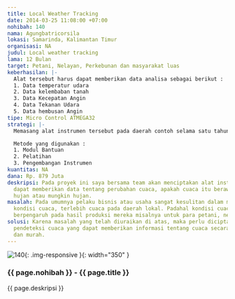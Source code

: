 ```yaml
---
title: Local Weather Tracking
date: 2014-03-25 11:08:00 +07:00
nohibah: 140
nama: Agungbatricorsila
lokasi: Samarinda, Kalimantan Timur
organisasi: NA
judul: Local weather tracking
lama: 12 Bulan
target: Petani, Nelayan, Perkebunan dan masyarakat luas
keberhasilan: |-
  Alat tersebut harus dapat memberikan data analisa sebagai berikut :
  1. Data temperatur udara
  2. Data kelembaban tanah
  3. Data Kecepatan Angin
  4. Data Tekanan Udara
  5. Data hembusan Angin
tipe: Micro Control ATMEGA32
strategi: |-
  Memasang alat instrumen tersebut pada daerah contoh selama satu tahun, kemudian menginformasikan hasil yang dicapai pada jejaring sosial, web informasi dan membuka konsultasi baik secara online maupun offline

  Metode yang digunakan :
  1. Modul Bantuan
  2. Pelatihan
  3. Pengembangan Instrumen
kuantitas: NA
dana: Rp. 879 Juta
deskripsi: Pada proyek ini saya bersama team akan menciptakan alat instrumen yang
  dapat memberikan data tentang perubahan cuaca, apakah cuaca itu berawan, cenderung
  hujan atau mungkin hujan.
masalah: Pada umumnya pelaku bisnis atau usaha sangat kesulitan dalam memprediksi
  kondisi cuaca, terlebih cuaca pada daerah lokal. Padahal kondisi cuaca ini sangat
  berpengaruh pada hasil produksi mereka misalnya untuk para petani, nelayan dan perkebunan.
solusi: Karena masalah yang telah diuraikan di atas, maka perlu diciptakan suatu instrumen
  pendeteksi cuaca yang dapat memberikan informasi tentang cuaca secara akurat, cepat
  dan murah.
---
```


![140](/static/img/hibahcms/140.png){: .img-responsive }{: width="350" }

### {{ page.nohibah }} - {{ page.title }}

{{ page.deskripsi }}
